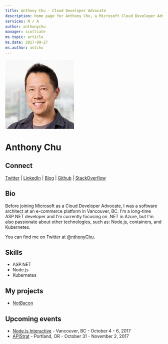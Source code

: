 ```yaml
---
title: Anthony Chu - Cloud Developer Advocate
description: Home page for Anthony Chu, a Microsoft Cloud Developer Advocate
services: N / A
author: anthonychu
manager: scottcate
ms.topic: article
ms.date: 2017-09-27
ms.author: antchu
---
```


![Image of Anthony Chu](media/profiles/anthony-chu.png)

# Anthony Chu


## Connect
[Twitter](https://twitter.com/nthonyChu) | [LinkedIn](https://linkedin.com/in/chuanthony) | [Blog](https://anthonychu.ca/) | [Github](https://github.com/anthonychu) | [StackOverflow](https://stackoverflow.com/users/3199781/anthony-chu)

## Bio

Before joining Microsoft as a Cloud Developer Advocate, I was a software architect at an e-commerce platform in Vancouver, BC. I'm a long-time ASP.NET developer and I'm currently focusing on .NET in Azure, but I'm also passionate about other technologies, such as: Node.js, containers, and Kubernetes. 

You can find me on Twitter at [@nthonyChu](https://twitter.com/nthonychu).

## Skills

* ASP.NET
* Node.js
* Kubernetes


## My projects

* [NotBacon](https://docs.microsoft.com/sandbox/demos/notbacon)

## Upcoming events

* [Node.js Interactive](http://events.linuxfoundation.org/events/node-interactive) - Vancouver, BC - October 4 - 6, 2017
* [APIStrat](http://events.linuxfoundation.org/events/apistrat) - Portland, OR - October 31 - November 2, 2017
